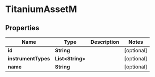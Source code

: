 

# TitaniumAssetM


## Properties

| Name | Type | Description | Notes |
|------------ | ------------- | ------------- | -------------|
|**id** | **String** |  |  [optional] |
|**instrumentTypes** | **List&lt;String&gt;** |  |  [optional] |
|**name** | **String** |  |  [optional] |



